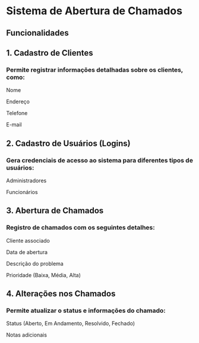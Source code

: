 # Sistema de Abertura de Chamados

## Funcionalidades

## 1. Cadastro de Clientes

### Permite registrar informações detalhadas sobre os clientes, como:

Nome

Endereço

Telefone

E-mail

## 2. Cadastro de Usuários (Logins)

### Gera credenciais de acesso ao sistema para diferentes tipos de usuários:

Administradores

Funcionários

## 3. Abertura de Chamados

### Registro de chamados com os seguintes detalhes:

Cliente associado

Data de abertura

Descrição do problema

Prioridade (Baixa, Média, Alta)

## 4. Alterações nos Chamados

### Permite atualizar o status e informações do chamado:

Status (Aberto, Em Andamento, Resolvido, Fechado)

Notas adicionais
